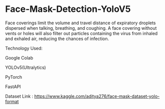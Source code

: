 # Face-Mask-Detection-YoloV5

Face coverings limit the volume and travel distance of expiratory droplets dispersed when talking, breathing, and coughing. A face covering without vents or holes will also filter out particles containing the virus from inhaled and exhaled air, reducing the chances of infection.

Technology Used:

Google Colab

YOLOv5(Ultralytics)

PyTorch

FastAPI

Dataset Link : https://www.kaggle.com/aditya276/face-mask-dataset-yolo-format

